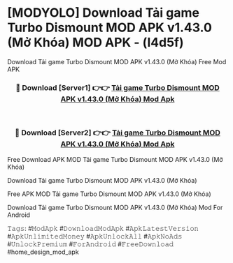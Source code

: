 # [MODYOLO] Download Tải game Turbo Dismount MOD APK v1.43.0 (Mở Khóa) MOD APK - (l4d5f)
Download Tải game Turbo Dismount MOD APK v1.43.0 (Mở Khóa) Free Mod APK

<div align="center">
<h3>🔴 Download [Server1] 👉👉 <a href="https://apk-comot.site?title=Tải_game_Turbo_Dismount_MOD_APK_v1.43.0_(Mở_Khóa)">Tải game Turbo Dismount MOD APK v1.43.0 (Mở Khóa) Mod Apk</a></h3><br>

<h3>🔴 Download [Server2] 👉👉 <a href="https://apk-comot.site?title=Tải_game_Turbo_Dismount_MOD_APK_v1.43.0_(Mở_Khóa)">Tải game Turbo Dismount MOD APK v1.43.0 (Mở Khóa) Mod Apk</a></h3>
</div>


Free Download APK MOD Tải game Turbo Dismount MOD APK v1.43.0 (Mở Khóa)

Download Tải game Turbo Dismount MOD APK v1.43.0 (Mở Khóa) 

Free APK MOD Tải game Turbo Dismount MOD APK v1.43.0 (Mở Khóa) 

Download Tải game Turbo Dismount MOD APK v1.43.0 (Mở Khóa) Mod For Android

𝚃𝚊𝚐𝚜: #𝙼𝚘𝚍𝙰𝚙𝚔 #𝙳𝚘𝚠𝚗𝚕𝚘𝚊𝚍𝙼𝚘𝚍𝙰𝚙𝚔 #𝙰𝚙𝚔𝙻𝚊𝚝𝚎𝚜𝚝𝚅𝚎𝚛𝚜𝚒𝚘𝚗 #𝙰𝚙𝚔𝚄𝚗𝚕𝚒𝚖𝚒𝚝𝚎𝚍𝙼𝚘𝚗𝚎𝚢 #𝙰𝚙𝚔𝚄𝚗𝚕𝚘𝚌𝚔𝙰𝚕𝚕 #𝙰𝚙𝚔𝙽𝚘𝙰𝚍𝚜 #𝚄𝚗𝚕𝚘𝚌𝚔𝙿𝚛𝚎𝚖𝚒𝚞𝚖 #𝙵𝚘𝚛𝙰𝚗𝚍𝚛𝚘𝚒𝚍 #𝙵𝚛𝚎𝚎𝙳𝚘𝚠𝚗𝚕𝚘𝚊𝚍 #home_design_mod_apk